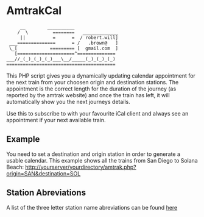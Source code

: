 # AmtrakCal

         __        __________
        /  \         ========   _____________
         ||          =      =  / robert.will]
     ___==============      = /   .brown@   ]
     \_[            ========= [  gmail.com  ]
       [=====================^==============
    ___//_(_)_(_)_(_)___\__/_____(_)_(_)_(_)
    ========================================


This PHP script gives you a dynamically updating calendar appointment for the next train from your choosen origin and destination stations.  The appointment is the correct length for the duration of the journey (as reported by the amtrak website) and once the train has left, it will automatically show you the next journeys details.

Use this to subscribe to with your favourite iCal client and always see an appointment if your next available train.

## Example
You need to set a destination and origin station in order to generate a usable calendar. This example shows all the trains from San Diego to Solana Beach:
[http://yourserver/yourdirectory/amtrak.php?origin=SAN&destination=SOL](http://yourserver/youdirectory/amtrak.php?origin=SAN&destination=SOL)

## Station Abreviations
A list of the three letter station name abreviations can be found [here](http://en.wikipedia.org/wiki/List_of_Amtrak_stations#A)

